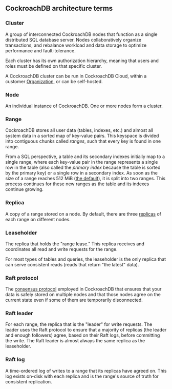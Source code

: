 ## CockroachDB architecture terms

### Cluster
A group of interconnected CockroachDB nodes that function as a single distributed SQL database server. Nodes collaboratively organize transactions, and rebalance workload and data storage to optimize performance and fault-tolerance.

Each cluster has its own authorization hierarchy, meaning that users and roles must be defined on that specific cluster.

A CockroachDB cluster can be run in CockroachDB Cloud, within a customer [Organization](glossary.html#organization), or can be self-hosted.

### Node
An individual instance of CockroachDB. One or more nodes form a cluster.

### Range 
<a name="architecture-range"></a>
CockroachDB stores all user data (tables, indexes, etc.) and almost all system data in a sorted map of key-value pairs. This keyspace is divided into contiguous chunks called _ranges_, such that every key is found in one range.

From a SQL perspective, a table and its secondary indexes initially map to a single range, where each key-value pair in the range represents a single row in the table (also called the _primary index_ because the table is sorted by the primary key) or a single row in a secondary index. As soon as the size of a range reaches 512 MiB ([the default](../configure-replication-zones.html#range-max-bytes)), it is split into two ranges. This process continues for these new ranges as the table and its indexes continue growing.

### Replica
<a name="architecture-replica"></a>
A copy of a range stored on a node. By default, there are three [replicas](../configure-replication-zones.html#num_replicas) of each range on different nodes.

### Leaseholder
<a name="architecture-leaseholder"></a>
The replica that holds the "range lease." This replica receives and coordinates all read and write requests for the range.

For most types of tables and queries, the leaseholder is the only replica that can serve consistent reads (reads that return "the latest" data).

### Raft protocol
<a name="architecture-raft"></a>
The [consensus protocol](replication-layer.html#raft) employed in CockroachDB that ensures that your data is safely stored on multiple nodes and that those nodes agree on the current state even if some of them are temporarily disconnected.

### Raft leader
For each range, the replica that is the "leader" for write requests. The leader uses the Raft protocol to ensure that a majority of replicas (the leader and enough followers) agree, based on their Raft logs, before committing the write. The Raft leader is almost always the same replica as the leaseholder.

### Raft log
A time-ordered log of writes to a range that its replicas have agreed on. This log exists on-disk with each replica and is the range's source of truth for consistent replication.
